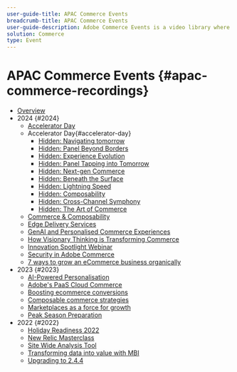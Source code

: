 ```yaml
---
user-guide-title: APAC Commerce Events
breadcrumb-title: APAC Commerce Events
user-guide-description: Adobe Commerce Events is a video library where experts and peers have shared their thoughts and ideas on how to use Adobe Commerce.
solution: Commerce
type: Event
---
```


# APAC Commerce Events {#apac-commerce-recordings}

+ [Overview](overview.md)
+ 2024 {#2024}
  + [Accelerator Day](2024/accelerator-day/overview.md)
  + Accelerator Day{#accelerator-day}
    + [Hidden: Navigating tomorrow](./2024/accelerator-day/navigating-tomorrow.md)
    + [Hidden: Panel Beyond Borders](./2024/accelerator-day/panel-beyond-borders.md)
    + [Hidden: Experience Evolution](./2024/accelerator-day/experience-evolution.md)
    + [Hidden: Panel Tapping into Tomorrow](./2024/accelerator-day/panel-tapping-into-tomorrow.md)
    + [Hidden: Next-gen Commerce](./2024/accelerator-day/next-gen-commerce.md)
    + [Hidden: Beneath the Surface](./2024/accelerator-day/beneath-the-surface.md)
    + [Hidden: Lightning Speed](./2024/accelerator-day/lightning-speed.md)
    + [Hidden: Composability](./2024/accelerator-day/composability.md)
    + [Hidden: Cross-Channel Symphony](./2024/accelerator-day/cross-channel-symphony.md)
    + [Hidden: The Art of Commerce](./2024/accelerator-day/the-art-of-commerce.md)
  + [Commerce & Composability](2024/commerce-and-composability.md)
  + [Edge Delivery Services](2024/edge-delivery-services.md)
  + [GenAI and Personalised Commerce Experiences](2024/personalised-commerce-experiences.md)
  + [How Visionary Thinking is Transforming Commerce](2024/visionary-thinking.md)
  + [Innovation Spotlight Webinar](2024/innovation-spotlight.md)
  + [Security in Adobe Commerce](2024/security-overview.md)
  + [7 ways to grow an eCommerce business organically](2024/grow-ecommerce-business.md)
+ 2023 {#2023}
   + [AI-Powered Personalisation](2023/ai-personalisation.md)
   + [Adobe's PaaS Cloud Commerce](2023/adobes-paas-cloud-commerce.md)  
   + [Boosting ecommerce conversions](2023/ecommerce-conversions.md)
   + [Composable commerce strategies](2023/composable-commerce.md)
   + [Marketplaces as a force for growth](2023/marketplaces.md)
   + [Peak Season Preparation](2023/peak-season-prep.md) 
+ 2022 {#2022}
   + [Holiday Readiness 2022](2022/holiday.md)
   + [New Relic Masterclass](2022/new-relic.md)
   + [Site Wide Analysis Tool](2022/analysis-tool.md)
   + [Transforming data into value with MBI](2022/mbi.md)
   + [Upgrading to 2.4.4](2022/upgrade.md)
  
<!--+ Commerce Events {#commerce-events}
  + [Overview](commerce-events/overview.md)
  + 2022 {#2022}
    + [Top Tips and Tricks for Adobe Campaign Standard](customer-journeys/2022/tips-and-tricks.md)
    + [Develop and customize data models in Adobe [!DNL Campaign Classic]](customer-journeys/2022/data-models.md)

+ Data and insights {#commerce-release-updates}
  + [Overview](commerce-release-updates/overview.md)
  + 2022 {#2022}
    + [Innovations and trends](data-and-insights/2022/innovations.md)
    + [Sensei and Analysis Workspace](data-and-insights/2022/sensei.md)
    + [Personalize and automate with Adobe Target](data-and-insights/2022/personalize.md)
    + [Analytics and Target applications for Mobile and Apps](data-and-insights/2022/mobile-and-apps.md)
    + [Cross Device Analytics and Customer Journey Analytics](data-and-insights/2022/cross-device-analytics.md) -->